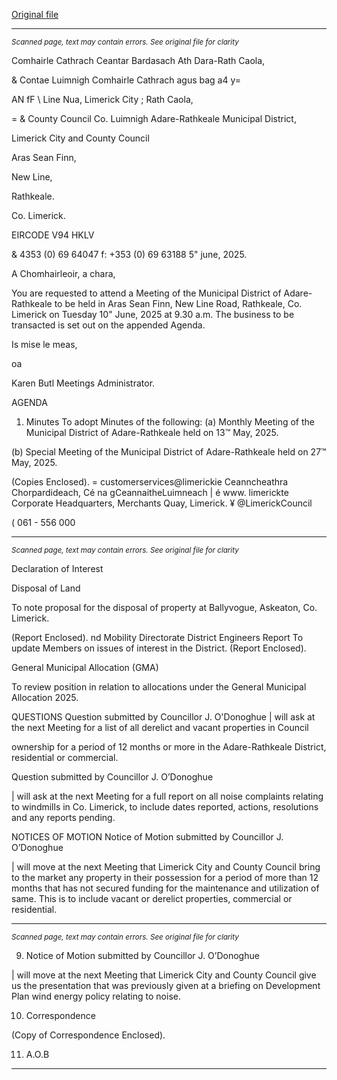 [Original file](https://www.limerick.ie/sites/default/files/media/documents/2025-06/00-agenda-10th-june-2025.pdf)

---
*<small>Scanned page, text may contain errors. See original file for clarity</small>*  

Comhairle Cathrach Ceantar Bardasach Ath Dara-Rath Caola,

& Contae Luimnigh Comhairle Cathrach agus bag a4 y=

AN fF \ Line Nua,
Limerick City ; Rath Caola,

= & County Council Co. Luimnigh
Adare-Rathkeale Municipal District,

Limerick City and County Council

Aras Sean Finn,

New Line,

Rathkeale.

Co. Limerick.

EIRCODE V94 HKLV

& 4353 (0) 69 64047
f: +353 (0) 69 63188
5" june, 2025.

A Chomhairleoir, a chara,

You are requested to attend a Meeting of the Municipal District of Adare-Rathkeale to be held in
Aras Sean Finn, New Line Road, Rathkeale, Co. Limerick on Tuesday 10" June, 2025 at 9.30 a.m.
The business to be transacted is set out on the appended Agenda.

Is mise le meas,

oa

Karen Butl
Meetings Administrator.

AGENDA
1. Minutes
To adopt Minutes of the following:
(a) Monthly Meeting of the Municipal District of Adare-Rathkeale held on 13™ May, 2025.

(b) Special Meeting of the Municipal District of Adare-Rathkeale held on 27™ May, 2025.

(Copies Enclosed).
= customerservices@limerickie
Ceanncheathra Chorpardideach, Cé na gCeannaitheLuimneach | é www. limerickte
Corporate Headquarters, Merchants Quay, Limerick. ¥ @LimerickCouncil

( 061 - 556 000


---
*<small>Scanned page, text may contain errors. See original file for clarity</small>*  

Declaration of Interest

Disposal of Land

To note proposal for the disposal of property at Ballyvogue, Askeaton, Co. Limerick.

(Report Enclosed).
nd Mobility Directorate
District Engineers Report
To update Members on issues of interest in the District.
(Report Enclosed).

General Municipal Allocation (GMA)

To review position in relation to allocations under the General Municipal Allocation 2025.

QUESTIONS
Question submitted by Councillor J. O'Donoghue
| will ask at the next Meeting for a list of all derelict and vacant properties in Council

ownership for a period of 12 months or more in the Adare-Rathkeale District, residential
or commercial.

Question submitted by Councillor J. O’Donoghue

| will ask at the next Meeting for a full report on all noise complaints relating to windmills
in Co. Limerick, to include dates reported, actions, resolutions and any reports pending.

NOTICES OF MOTION
Notice of Motion submitted by Councillor J. O’Donoghue

| will move at the next Meeting that Limerick City and County Council bring to the market
any property in their possession for a period of more than 12 months that has not secured
funding for the maintenance and utilization of same. This is to include vacant or derelict
properties, commercial or residential.


---
*<small>Scanned page, text may contain errors. See original file for clarity</small>*  

9. Notice of Motion submitted by Councillor J. O’Donoghue

| will move at the next Meeting that Limerick City and County Council give us the
presentation that was previously given at a briefing on Development Plan wind energy
policy relating to noise.

10. Correspondence

(Copy of Correspondence Enclosed).

11. A.O.B


---
